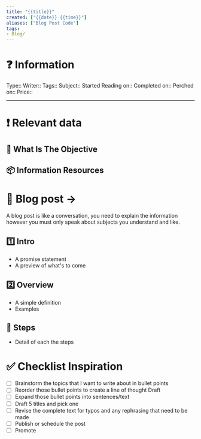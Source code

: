 ```yaml
---
title: "{{title}}"
created: ["{{date}} {{time}}"]
aliases: ["Blog Post Code"]
tags:
- Blog/
---
```


# ❓ Information
Type:: 
Writer:: 
Tags:: 
Subject:: 
Started Reading on:: 
Completed on:: 
Perched on:: 
Price:: 

---
# ❗ Relevant data
## 🎯 What Is The Objective
## 📦 Information Resources


# 🔰 Blog post ->  
A blog post is like a conversation, you need to explain the information however you must only speak about subjects you understand and like. 
## 1️⃣ Intro 
* A promise statement 
* A preview of what's to come 
## 2️⃣ Overview 
* A simple definition 
* Examples 
## 📃 Steps 
* Detail of each the steps 
# ✅ Checklist Inspiration
- [ ] Brainstorm the topics that I want to write about in bullet points 
- [ ] Reorder those bullet points to create a line of thought Draft
- [ ] Expand those bullet points into sentences/text
- [ ] Draft 5 titles and pick one
- [ ] Revise the complete text for typos and any rephrasing that need to be made 
- [ ] Publish or schedule the post
- [ ] Promote